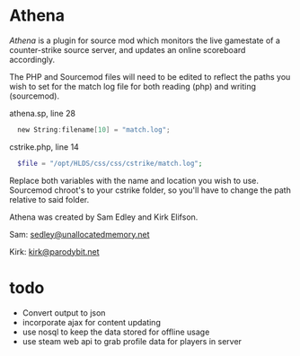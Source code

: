 # Athena

*Athena* is a plugin for source mod which monitors the live gamestate of a counter-strike source server, and updates an online scoreboard accordingly.

The PHP and Sourcemod files will need to be edited to reflect the paths you wish to set for the match log file for both reading (php) and writing (sourcemod).

athena.sp, line 28
```c
  new String:filename[10] = "match.log";
```

cstrike.php, line 14
```php
  $file = "/opt/HLDS/css/css/cstrike/match.log";
```

Replace both variables with the name and location you wish to use. Sourcemod chroot's to your cstrike folder, so you'll have to change the path relative to said folder.

Athena was created by Sam Edley and Kirk Elifson.

Sam: sedley@unallocatedmemory.net

Kirk: kirk@parodybit.net

# todo
- Convert output to json
- incorporate ajax for content updating
- use nosql to keep the data stored for offline usage
- use steam web api to grab profile data for players in server
